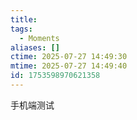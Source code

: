 ```yaml
---
title: 
tags:
  - Moments
aliases: []
ctime: 2025-07-27 14:49:30
mtime: 2025-07-27 14:49:40
id: 1753598970621358
---
```


手机端测试